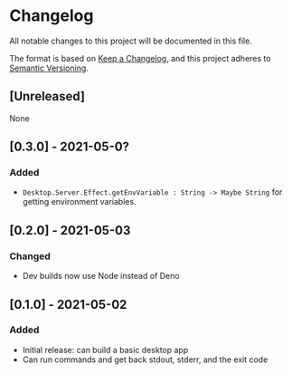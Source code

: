 # Changelog

All notable changes to this project will be documented in this file.

The format is based on [Keep a Changelog](https://keepachangelog.com/en/1.0.0/),
and this project adheres to [Semantic Versioning](https://semver.org/spec/v2.0.0.html).

## [Unreleased]

None

## [0.3.0] - 2021-05-0?

### Added

- `Desktop.Server.Effect.getEnvVariable : String -> Maybe String` for getting environment variables.

## [0.2.0] - 2021-05-03

### Changed

- Dev builds now use Node instead of Deno

## [0.1.0] - 2021-05-02

### Added

- Initial release: can build a basic desktop app
- Can run commands and get back stdout, stderr, and the exit code
